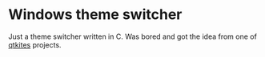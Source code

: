# Windows theme switcher
Just a theme switcher written in C. 
Was bored and got the idea from one of [qtkites](https://github.com/qtkite) projects.
